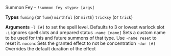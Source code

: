 Summon Fey - `!summon fey <type> [args]` 
 
**Types**
`fuming` (or `fume`)
`mirthful` (or `mirth`)
`tricksy` (or `trick`)
 
**Arguments**
`-l [#]` to set the spell level. Defaults to 3 or lowest warlock slot
`-i` ignores spell slots and prepared status
`-name [name]` Sets a custom name to be used for this and future summons of that type. Use `-name reset` to reset it.
`noconc` Sets the granted effect to not be concentration
`-dur [#]` Overrides the default duration of the effect